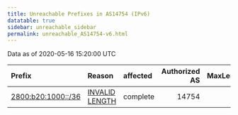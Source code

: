 ```yaml
---
title: Unreachable Prefixes in AS14754 (IPv6)
datatable: true
sidebar: unreachable_sidebar
permalink: unreachable_AS14754-v6.html
---
```


Data as of 2020-05-16 15:20:00 UTC


<div class="datatable-begin"></div>

| Prefix                                                         | Reason                                                                                                       | affected   |   Authorized AS |   MaxLength | Anchor                                         |   unreachable /48s |
|:---------------------------------------------------------------|:-------------------------------------------------------------------------------------------------------------|:-----------|----------------:|------------:|:-----------------------------------------------|-------------------:|
| [2800:b20:1000::/36](https://stat.ripe.net/2800:b20:1000::/36) | [INVALID LENGTH](https://rpki-validator.ripe.net/announcement-preview?asn=AS14754&prefix=2800:b20:1000::/36) | complete   |           14754 |          30 | [LACNIC](unreachable_LACNIC_RPKI_Root-v6.html) |               4096 |

<div class="datatable-end"></div>